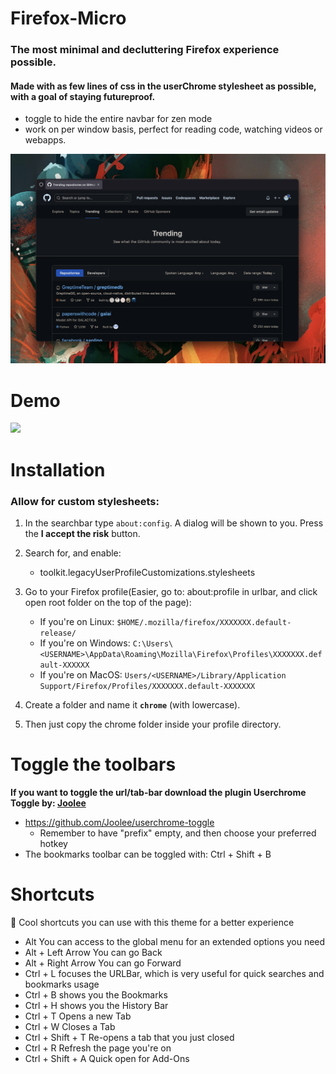 # Firefox-Micro

### The most minimal and decluttering Firefox experience possible. 

#### Made with as few lines of css in the userChrome stylesheet as possible, with a goal of staying futureproof.

- toggle to hide the entire navbar for zen mode
- work on per window basis, perfect for reading code, watching videos or webapps.

![](https://github.com/Stianlyng/Firefox-Micro/blob/main/preview.png?raw=true)



# Demo
![](https://github.com/Stianlyng/Firefox-Micro/blob/main/demo.gif)

# Installation

### Allow for custom stylesheets:

1. In the searchbar type `about:config`. A dialog will be shown to you. Press the **I accept the risk** button.
2. Search for, and enable:

    - toolkit.legacyUserProfileCustomizations.stylesheets

3. Go to your Firefox profile(Easier, go to: about:profile in urlbar, and click open root folder on the top of the page):
    - If you're on Linux: `$HOME/.mozilla/firefox/XXXXXXX.default-release/`
    - If you're on Windows: `C:\Users\<USERNAME>\AppData\Roaming\Mozilla\Firefox\Profiles\XXXXXXX.default-XXXXXX`
    - If you're on MacOS: `Users/<USERNAME>/Library/Application Support/Firefox/Profiles/XXXXXXX.default-XXXXXXX` 
4. Create a folder and name it **`chrome`** (with lowercase).

5. Then just copy the chrome folder inside your profile directory.

# Toggle the toolbars
**If you want to toggle the url/tab-bar download the plugin Userchrome Toggle by: [Joolee](https://github.com/Joolee)**
- https://github.com/Joolee/userchrome-toggle
  - Remember to have "prefix" empty, and then choose your preferred hotkey
- The bookmarks toolbar can be toggled with: Ctrl + Shift + B





# Shortcuts

🤖 Cool shortcuts you can use with this theme for a better experience

* Alt You can access to the global menu for an extended options you need
* Alt + Left Arrow You can go Back
* Alt + Right Arrow You can go Forward
* Ctrl + L focuses the URLBar, which is very useful for quick searches and bookmarks usage
* Ctrl + B shows you the Bookmarks
* Ctrl + H shows you the History Bar
* Ctrl + T Opens a new Tab
* Ctrl + W Closes a Tab
* Ctrl + Shift + T Re-opens a tab that you just closed
* Ctrl + R Refresh the page you're on
* Ctrl + Shift + A Quick open for Add-Ons
